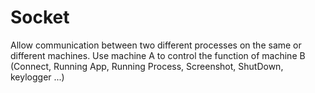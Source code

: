 # Socket
 Allow communication between two different processes on the same or different machines. Use machine A to control the function of machine B (Connect, Running App, Running Process, Screenshot, ShutDown, keylogger ...)
